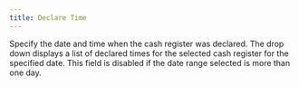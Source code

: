 ```yaml
---
title: Declare Time
---
```



Specify the date and time when the cash register was declared. The drop  down displays a list of declared times for the selected cash register  for the specified date. This field is disabled if the date range selected  is more than one day.
